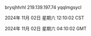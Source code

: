 brysjhhrhl 219.139.197.74 yqqlmgsycl

2024年 11月 02日 星期六 12:10:02 CST

2024年 11月 02日 星期六 04:10:02 GMT
